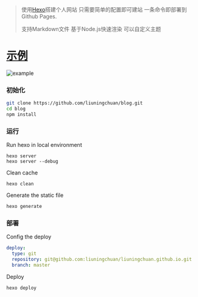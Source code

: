 > 使用[Hexo](https://hexo.io/)搭建个人网站 只需要简单的配置即可建站 一条命令即部署到Github Pages.
> 
> 支持Markdown文件 基于Node.js快速渲染 可以自定义主题

# [示例](https://liuningchuan.github.io/)
![example](./source/images/example.png)

### 初始化
```bash
git clone https://github.com/liuningchuan/blog.git
cd blog
npm install
```

### 运行
Run hexo in local environment

```shell
hexo server
hexo server --debug
```

Clean cache

```
hexo clean
```

Generate the static file

```bash
hexo generate
```

### 部署
Config the deploy
```yml
deploy:
  type: git
  repository: git@github.com:liuningchuan/liuningchuan.github.io.git
  branch: master
```

Deploy

```
hexo deploy
```

